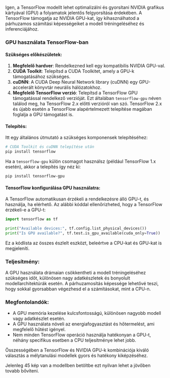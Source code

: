 Igen, a TensorFlow modellt lehet optimalizálni és gyorsítani NVIDIA grafikus kártyával (GPU) a folyamatok jelentős felgyorsítása érdekében. A TensorFlow támogatja az NVIDIA GPU-kat, így kihasználhatod a párhuzamos számítási képességeiket a modell tréningeléséhez és inferenciájához.

### GPU használata TensorFlow-ban

#### Szükséges előkészületek:
1. **Megfelelő hardver**: Rendelkezned kell egy kompatibilis NVIDIA GPU-val.
2. **CUDA Toolkit**: Telepítsd a CUDA Toolkitet, amely a GPU-k támogatásához szükséges.
3. **cuDNN**: A CUDA Deep Neural Network library (cuDNN) egy GPU-accelerált könyvtár neurális hálózatokhoz.
4. **Megfelelő TensorFlow verzió**: Telepítsd a TensorFlow GPU támogatással rendelkező verzióját. Ezt általában `tensorflow-gpu` néven találod meg, ha TensorFlow 2.x előtti verzióról van szó. TensorFlow 2.x és újabb esetén a TensorFlow alapértelmezett telepítése magában foglalja a GPU támogatást is.

#### Telepítés:
Itt egy általános útmutató a szükséges komponensek telepítéséhez:

```bash
# CUDA Toolkit és cuDNN telepítése után
pip install tensorflow
```

Ha a `tensorflow-gpu` külön csomagot használsz (például TensorFlow 1.x esetén), akkor a telepítés így néz ki:

```bash
pip install tensorflow-gpu
```

#### TensorFlow konfigurálása GPU használatra:
A TensorFlow automatikusan érzékeli a rendelkezésre álló GPU-t, és használja, ha elérhető. Az alábbi kóddal ellenőrizheted, hogy a TensorFlow érzékeli-e a GPU-t:

```python
import tensorflow as tf

print("Available devices:", tf.config.list_physical_devices())
print("Is GPU available?", tf.test.is_gpu_available(cuda_only=True))
```

Ez a kódlista az összes észlelt eszközt, beleértve a CPU-kat és GPU-kat is megjeleníti.

### Teljesítmény:
A GPU használata drámaian csökkentheti a modell tréningeléséhez szükséges időt, különösen nagy adatkészletek és bonyolult modellarchitektúrák esetén. A párhuzamosítás képessége lehetővé teszi, hogy sokkal gyorsabban végezhesd el a számításokat, mint a CPU-n.

### Megfontolandók:
- A GPU memória kezelése kulcsfontosságú, különösen nagyobb modell vagy adatkészlet esetén.
- A GPU használata növeli az energiafogyasztást és hőtermelést, ami megfelelő hűtést igényel.
- Nem minden TensorFlow operáció használja hatékonyan a GPU-t, néhány specifikus esetben a CPU teljesítménye lehet jobb.

Összességében a TensorFlow és NVIDIA GPU-k kombinációja kiváló választás a mélytanulási modellek gyors és hatékony kiképzéséhez.

Jelenleg 45 kép van a modellben betöltbe ezt nyilvan lehet a jövőben tovabb bővíteni. 

